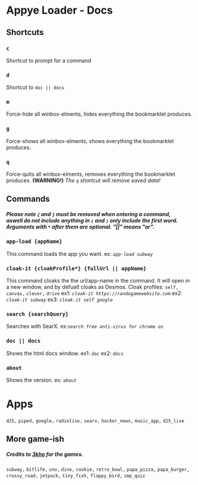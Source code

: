 # Appye Loader - Docs
## Shortcuts
### `c`
Shortcut to prompt for a command
### `d`
Shortcut to `doc || docs`
### `m`
Force-hide all winbox-elments, hides everything the bookmarklet produces.
### `g`
Force-shows all winbox-elments, shows everything the bookmarklet produces.
### `q`
Force-quits all winbox-elments, removes everything the bookmarklet produces.
**(WARNING!)** *The `q` shortcut will remove saved data!*
## Commands

##### Please note `{` and `}` must be removed when entering a command, <br /> aswell do not include anything in `(` and `)` only include the first word. Arguments with *`*`* after them are optional. "||" means "or".
### `app-load {appName}`
This command loads the app you want. ex: *`app-load subway`*
### `cloak-it {cloakProfile*} {fullUrl || appName}`
This command cloaks the the url/app-name in the command. It will open in a new window, and by defualt cloaks as Desmos.
Cloak profiles: `self,` `canvas,` `clever,` `drive`
ex1: *`cloak-it https://randogamewebsite.com`* ex2: *`cloak-it subway`* ex3: *`cloak-it self google`* 
### `search {searchQuery}`
Searches with SearX.
ex:*`search free anti-virus for chrome os`* 
### `doc || docs`
Shows the html docs window. ex1: *`doc`* ex2: *`docs`*
### `about`
Shows the version. ex: *`about`*
# Apps
`d25,`
`piped,`
`google,`
`radiolise,`
`searx,`
`hacker_news,`
`music_app,`
`d25_live`
## More game-ish
##### Credits to [3kho](https://github.com/3kho) for the games.
`subway,`
`bitlife,`
`uno,`
`dino,`
`cookie,`
`retro_bowl,`
`papa_pizza,`
`papa_burger,`
`crossy_road,`
`jetpack,`
`tiny_fish,`
`flappy_bird,`
`imp_quiz`
